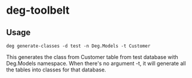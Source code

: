 # deg-toolbelt

## Usage

```
deg generate-classes -d test -n Deg.Models -t Customer
```

This generates the class from Customer table from test database with Deg.Models namespace. When there's no argument -t, it will generate all the tables into classes for that database.
